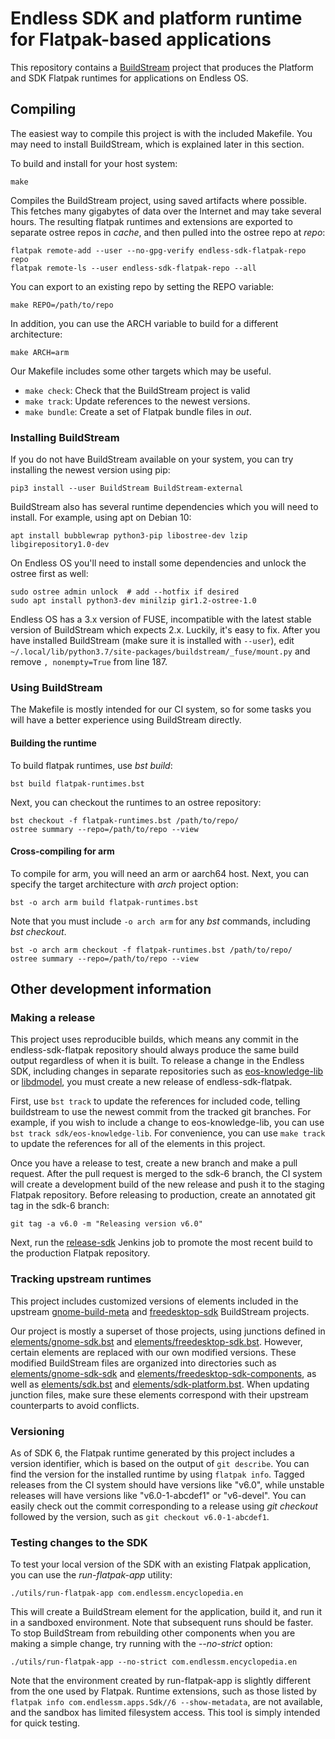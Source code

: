 # Endless SDK and platform runtime for Flatpak-based applications

This repository contains a [BuildStream](https://buildstream.build) project that produces the Platform and SDK Flatpak runtimes for applications on Endless OS.

## Compiling

The easiest way to compile this project is with the included Makefile. You may need to install BuildStream, which is explained later in this section.

To build and install for your host system:

    make

Compiles the BuildStream project, using saved artifacts where possible. This fetches many gigabytes of data over the Internet and may take several hours. The resulting flatpak runtimes and extensions are exported to separate ostree repos in _cache_, and then pulled into the ostree repo at _repo_:

    flatpak remote-add --user --no-gpg-verify endless-sdk-flatpak-repo repo
    flatpak remote-ls --user endless-sdk-flatpak-repo --all

You can export to an existing repo by setting the REPO variable:

    make REPO=/path/to/repo

In addition, you can use the ARCH variable to build for a different architecture:

    make ARCH=arm

Our Makefile includes some other targets which may be useful.

 * `make check`: Check that the BuildStream project is valid
 * `make track`: Update references to the newest versions.
 * `make bundle`: Create a set of Flatpak bundle files in _out_.

### Installing BuildStream

If you do not have BuildStream available on your system, you can try installing the newest version using pip:

    pip3 install --user BuildStream BuildStream-external

BuildStream also has several runtime dependencies which you will need to install. For example, using apt on Debian 10:

    apt install bubblewrap python3-pip libostree-dev lzip libgirepository1.0-dev

On Endless OS you'll need to install some dependencies and unlock the ostree first as well:

    sudo ostree admin unlock  # add --hotfix if desired
    sudo apt install python3-dev minilzip gir1.2-ostree-1.0

Endless OS has a 3.x version of FUSE, incompatible with the latest stable version of BuildStream which expects 2.x. Luckily, it's easy to fix. After you have installed BuildStream (make sure it is installed with `--user`), edit `~/.local/lib/python3.7/site-packages/buildstream/_fuse/mount.py` and remove `, nonempty=True` from line 187.

### Using BuildStream

The Makefile is mostly intended for our CI system, so for some tasks you will have a better experience using BuildStream directly.

#### Building the runtime

To build flatpak runtimes, use _bst build_:

    bst build flatpak-runtimes.bst

Next, you can checkout the runtimes to an ostree repository:

    bst checkout -f flatpak-runtimes.bst /path/to/repo/
    ostree summary --repo=/path/to/repo --view

#### Cross-compiling for arm

To compile for arm, you will need an arm or aarch64 host. Next, you can specify the target architecture with _arch_ project option:

    bst -o arch arm build flatpak-runtimes.bst

Note that you must include `-o arch arm` for any _bst_ commands, including _bst checkout_.

    bst -o arch arm checkout -f flatpak-runtimes.bst /path/to/repo/
    ostree summary --repo=/path/to/repo --view

## Other development information

### Making a release

This project uses reproducible builds, which means any commit in the endless-sdk-flatpak repository should always produce the same build output regardless of when it is built. To release a change in the Endless SDK, including changes in separate repositories such as [eos-knowledge-lib](https://github.com/endlessm/eos-knowledge-lib/) or [libdmodel](https://github.com/endlessm/libdmodel), you must create a new release of endless-sdk-flatpak.

First, use `bst track` to update the references for included code, telling buildstream to use the newest commit from the tracked git branches. For example, if you wish to include a change to eos-knowledge-lib, you can use `bst track sdk/eos-knowledge-lib`. For convenience, you can use `make track` to update the references for all of the elements in this project.

Once you have a release to test, create a new branch and make a pull request. After the pull request is merged to the sdk-6 branch, the CI system will create a development build of the new release and push it to the staging Flatpak repository. Before releasing to production, create an annotated git tag in the sdk-6 branch:

    git tag -a v6.0 -m "Releasing version v6.0"

Next, run the [release-sdk](https://ci.endlessm-sf.com/view/Release/job/release-sdk/) Jenkins job to promote the most recent build to the production Flatpak repository.

### Tracking upstream runtimes

This project includes customized versions of elements included in the upstream [gnome-build-meta](https://gitlab.gnome.org/GNOME/gnome-build-meta) and [freedesktop-sdk](https://gitlab.com/freedesktop-sdk/freedesktop-sdk) BuildStream projects.

Our project is mostly a superset of those projects, using junctions defined in [elements/gnome-sdk.bst](elements/gnome-sdk.bst) and [elements/freedesktop-sdk.bst](elements/freedesktop-sdk.bst). However, certain elements are replaced with our own modified versions. These modified BuildStream files are organized into directories such as [elements/gnome-sdk-sdk](elements/gnome-sdk-sdk) and [elements/freedesktop-sdk-components](elements/freedesktop-sdk-components), as well as [elements/sdk.bst](elements/sdk.bst) and [elements/sdk-platform.bst](elements/sdk-platform.bst). When updating junction files, make sure these elements correspond with their upstream counterparts to avoid conflicts.

### Versioning

As of SDK 6, the Flatpak runtime generated by this project includes a version identifier, which is based on the output of `git describe`. You can find the version for the installed runtime by using `flatpak info`. Tagged releases from the CI system should have versions like "v6.0", while unstable releases will have versions like "v6.0-1-abcdef1" or "v6-devel". You can easily check out the commit corresponding to a release using _git checkout_ followed by the version, such as `git checkout v6.0-1-abcdef1`.

### Testing changes to the SDK

To test your local version of the SDK with an existing Flatpak application, you can use the _run-flatpak-app_ utility:

    ./utils/run-flatpak-app com.endlessm.encyclopedia.en

This will create a BuildStream element for the application, build it, and run it in a sandboxed environment. Note that subsequent runs should be faster. To stop BuildStream from rebuilding other components when you are making a simple change, try running with the _--no-strict_ option:

    ./utils/run-flatpak-app --no-strict com.endlessm.encyclopedia.en

Note that the environment created by run-flatpak-app is slightly different from the one used by Flatpak. Runtime extensions, such as those listed by `flatpak info com.endlessm.apps.Sdk//6 --show-metadata`, are not available, and the sandbox has limited filesystem access. This tool is simply intended for quick testing.
